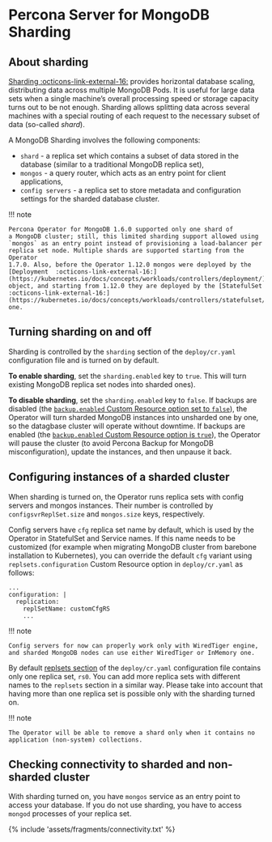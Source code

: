 # Percona Server for MongoDB Sharding

## About sharding

[Sharding  :octicons-link-external-16:](https://docs.mongodb.com/manual/reference/glossary/#term-sharding)
provides horizontal database scaling, distributing data across multiple MongoDB
Pods. It is useful for large data sets when a single machine’s overall
processing speed or storage capacity turns out to be not enough.
Sharding allows splitting data across several machines with a special routing
of each request to the necessary subset of data (so-called *shard*).

A MongoDB Sharding involves the following components:

* `shard` - a replica set which contains a subset of data stored in the
    database (similar to a traditional MongoDB replica set),
* `mongos` - a query router, which acts as an entry point for client applications,
* `config servers` - a replica set to store metadata and configuration
    settings for the sharded database cluster.

!!! note

    Percona Operator for MongoDB 1.6.0 supported only one shard of
    a MongoDB cluster; still, this limited sharding support allowed using
    `mongos` as an entry point instead of provisioning a load-balancer per
    replica set node. Multiple shards are supported starting from the Operator
    1.7.0. Also, before the Operator 1.12.0 mongos were deployed by the [Deployment  :octicons-link-external-16:](https://kubernetes.io/docs/concepts/workloads/controllers/deployment/)
    object, and starting from 1.12.0 they are deployed by the [StatefulSet  :octicons-link-external-16:](https://kubernetes.io/docs/concepts/workloads/controllers/statefulset/) one.

## Turning sharding on and off

Sharding is controlled by the `sharding` section of the `deploy/cr.yaml`
configuration file and is turned on by default.

**To enable sharding**, set the `sharding.enabled` key to `true`. This will turn
existing MongoDB replica set nodes into sharded ones). 

**To disable sharding**, set the `sharding.enabled` key to `false`.
If backups are disabled (the 
[`backup.enabled` Custom Resource option set to `false`](operator.md#backupenabled)),
the Operator will turn sharded MongoDB instances into unsharded one by one,
so the datagbase cluster will operate without downtime. If backups are enabled
(the [`backup.enabled` Custom Resource option is `true`](operator.md#backupenabled)),
the Operator will pause the cluster (to avoid Percona Backup for MongoDB
misconfiguration), update the instances, and then unpause it back.

## Configuring instances of a sharded cluster

When sharding is turned on, the Operator runs replica sets with config
servers and mongos instances. Their number is controlled by
`configsvrReplSet.size` and `mongos.size` keys, respectively.

Config servers have `cfg` replica set name by default, which is used by the
Operator in StatefulSet and Service names. If this name needs to be
customized (for example when migrating MongoDB cluster from barebone
installation to Kubernetes), you can override the default `cfg` variant using
`replsets.configuration` Custom Resource option in `deploy/cr.yaml`  as follows:

```
...
configuration: |
  replication:
    replSetName: customCfgRS
    ...
```

!!! note

    Config servers for now can properly work only with WiredTiger engine,
    and sharded MongoDB nodes can use either WiredTiger or InMemory one.

By default [replsets section](operator.md#operator-replsets-section) of the
`deploy/cr.yaml` configuration file contains only one replica set, `rs0`.
You can add more replica sets with different names to the `replsets` section
in a similar way. Please take into account that having more than one replica set
is possible only with the sharding turned on.

!!! note

    The Operator will be able to remove a shard only when it contains no
    application (non-system) collections.

## Checking connectivity to sharded and non-sharded cluster

With sharding turned on, you have `mongos` service as an entry point to access
your database. If you do not use sharding, you have to access `mongod`
processes of your replica set.

{% include 'assets/fragments/connectivity.txt' %}
